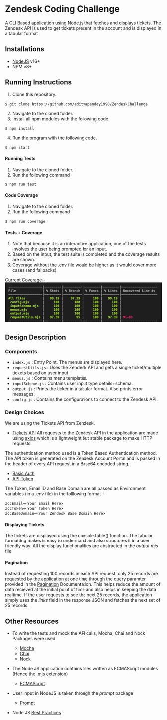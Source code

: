 # Zendesk Coding Challenge

A CLI Based application using Node.js that fetches and displays tickets.
The Zendesk API is used to get tickets present in the account and is displayed in a tabular format

## Installations

- [NodeJS](https://nodejs.org/en/) v16+
- NPM v8+

## Running Instructions

1. Clone this repository.

```
$ git clone https://github.com/adityapandey1998/ZendeskChallenge
```

2. Navigate to the cloned folder.
3. Install all npm modules with the following code.

```
$ npm install
```

4. Run the program with the following code.

```
$ npm start
```

#### Running Tests

1. Navigate to the cloned folder.
2. Run the following command

```
$ npm run test
```

#### Code Coverage

1. Navigate to the cloned folder.
2. Run the following command

```
$ npm run coverage
```

#### Tests + Coverage

1. Note that because it is an interactive application, one of the tests involves the user being prompted for an input.
2. Based on the input, the test suite is completed and the coverage results are shown.
3. Coverage without the .env file would be higher as it would cover more cases (and fallbacks)

Current Coverage - 
![Code Coverage](https://github.com/adityapandey1998/ZendeskChallenge/blob/main/img/code_coverage.png)

## Design Description

### Components 

- ```index.js``` : Entry Point. The menus are displayed here.
- ```requestUtils.js``` : Uses the Zendesk API and gets a single ticket/multiple tickets based on user input.
- ```menus.js``` : Contains menu templates.
- ```inputScheme.js``` : Contains user input type details+schema.
- ```output.js``` : Prints the ticker in a tabular format. Also prints error messages.
- ```config.js``` : Contains the configurations to connect to the Zendesk API.

### Design Choices

We are using the Tickets API from Zendesk.
- [Tickets API](https://developer.zendesk.com/rest_api/docs/support/tickets#show-ticket)
All requests to the Zendesk API in the application are made using [axios](https://www.npmjs.com/package/axios) which is a lightweight but stable package to make HTTP requests.

The authentication method used is a Token Based Authentication method. The API token is generated on the Zendesk Account Portal and is passed in the header of every API request in a Base64 encoded string.
- [Basic Auth](https://developer.zendesk.com/rest_api/docs/support/introduction#basic-authentication)
- [API Token](https://developer.zendesk.com/api-reference/ticketing/introduction/#api-token)

The Token, Email ID and Base Domain are all passed as Environment variables (in a .env file) in the folllowing format - 
```
zccEmail=<Your Email Here>
zccToken=<Your Token Here>
zccBaseDomain=<Your Zendesk Base Domain Here>
```

#### Displaying Tickets

The tickets are displayed using the console.table() function.
The tabular formatting makes is easy to understand and also structures it in a user friendly way.
All the display functionalities are abstracted in the _output.mjs_ file

#### Pagination

Instead of requesting 100 records in each API request, only 25 records are requested by the application at one time through the query paramter provided in the [Pagination](https://developer.zendesk.com/rest_api/docs/support/introduction#pagination) Documentation.
This helps reduce the amount of data recieved at the initial point of time and also helps in keeping the data realtime.
If the user requests to see the next 25 records, the application simply uses the _links_ field in the response JSON and fetches the next set of 25 records.


## Other Resources

- To write the tests and mock the API calls, Mocha, Chai and Nock Packages were used

  - [Mocha](https://mochajs.org/)
  - [Chai](https://www.chaijs.com/)
  - [Nock](https://github.com/nock/nock)

- The Node JS application contains files written as ECMAScript modules (Hence the .mjs extension)
    
    - [ECMAScript](https://nodejs.org/docs/latest/api/esm.html)

- User input in NodeJS is taken through the _prompt_ package

    - [Prompt](https://www.npmjs.com/package/prompt)

- Node JS [Best Practices](https://github.com/goldbergyoni/nodebestpractices)

